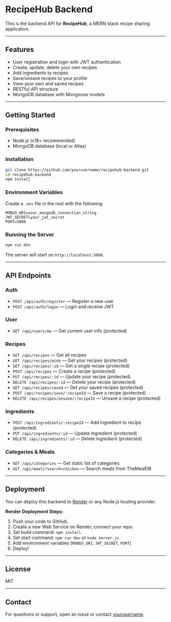 # RecipeHub Backend

This is the backend API for **RecipeHub**, a MERN stack recipe sharing application.

---

## Features

- User registration and login with JWT authentication
- Create, update, delete your own recipes
- Add ingredients to recipes
- Save/unsave recipes to your profile
- View your own and saved recipes
- RESTful API structure
- MongoDB database with Mongoose models

---

## Getting Started

### Prerequisites

- Node.js (v18+ recommended)
- MongoDB database (local or Atlas)

### Installation

```sh
git clone https://github.com/yourusername/recipehub-backend.git
cd recipehub-backend
npm install
```

### Environment Variables

Create a `.env` file in the root with the following:

```
MONGO_URI=your_mongodb_connection_string
JWT_SECRET=your_jwt_secret
PORT=5000
```

### Running the Server

```sh
npm run dev
```
The server will start on `http://localhost:5000`.

---

## API Endpoints

### **Auth**
- `POST /api/auth/register` — Register a new user
- `POST /api/auth/login` — Login and receive JWT

### **User**
- `GET /api/users/me` — Get current user info (protected)

### **Recipes**
- `GET /api/recipes` — Get all recipes
- `GET /api/recipes/mine` — Get your recipes (protected)
- `GET /api/recipes/:id` — Get a single recipe (protected)
- `POST /api/recipes` — Create a recipe (protected)
- `PUT /api/recipes/:id` — Update your recipe (protected)
- `DELETE /api/recipes/:id` — Delete your recipe (protected)
- `GET /api/recipes/saved` — Get your saved recipes (protected)
- `POST /api/recipes/save/:recipeId` — Save a recipe (protected)
- `DELETE /api/recipes/unsave/:recipeId` — Unsave a recipe (protected)

### **Ingredients**
- `POST /api/ingredients/:recipeId` — Add ingredient to recipe (protected)
- `PUT /api/ingredients/:id` — Update ingredient (protected)
- `DELETE /api/ingredients/:id` — Delete ingredient (protected)

### **Categories & Meals**
- `GET /api/categories` — Get static list of categories
- `GET /api/meals?search=chicken` — Search meals from TheMealDB

---

## Deployment

You can deploy this backend to [Render](https://render.com/) or any Node.js hosting provider.

**Render Deployment Steps:**
1. Push your code to GitHub.
2. Create a new Web Service on Render, connect your repo.
3. Set build command: `npm install`
4. Set start command: `npm run dev` or `node server.js`
5. Add environment variables (`MONGO_URI`, `JWT_SECRET`, `PORT`)
6. Deploy!

---

## License

MIT

---

## Contact

For questions or support, open an issue or contact [yourusername](https://github.com/J-Vidale).